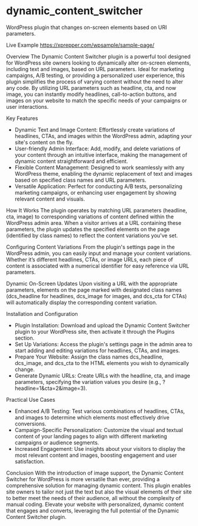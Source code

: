 # dynamic_content_switcher
WordPress plugin that changes on-screen elements based on URI parameters.

Live Example
https://xprepper.com/wpsample/sample-page/

Overview
The Dynamic Content Switcher plugin is a powerful tool designed for WordPress site owners looking to dynamically alter on-screen elements, including text and images, based on URL parameters. Ideal for marketing campaigns, A/B testing, or providing a personalized user experience, this plugin simplifies the process of varying content without the need to alter any code. By utilizing URL parameters such as headline, cta, and now image, you can instantly modify headlines, call-to-action buttons, and images on your website to match the specific needs of your campaigns or user interactions.

Key Features
* Dynamic Text and Image Content: Effortlessly create variations of headlines, CTAs, and images within the WordPress admin, adapting your site's content on the fly.
* User-friendly Admin Interface: Add, modify, and delete variations of your content through an intuitive interface, making the management of dynamic content straightforward and efficient.
* Flexible Content Management: Designed to work seamlessly with any WordPress theme, enabling the dynamic replacement of text and images based on specified class names and URL parameters.
* Versatile Application: Perfect for conducting A/B tests, personalizing marketing campaigns, or enhancing user engagement by showing relevant content and visuals.

How It Works
The plugin operates by matching URL parameters (headline, cta, image) to corresponding variations of content defined within the WordPress admin area. When a visitor arrives at a URL containing these parameters, the plugin updates the specified elements on the page (identified by class names) to reflect the content variations you've set.

Configuring Content Variations
From the plugin's settings page in the WordPress admin, you can easily input and manage your content variations. Whether it’s different headlines, CTAs, or image URLs, each piece of content is associated with a numerical identifier for easy reference via URL parameters.

Dynamic On-Screen Updates
Upon visiting a URL with the appropriate parameters, elements on the page marked with designated class names (dcs_headline for headlines, dcs_image for images, and dcs_cta for CTAs) will automatically display the corresponding content variation.

Installation and Configuration
* Plugin Installation: Download and upload the Dynamic Content Switcher plugin to your WordPress site, then activate it through the Plugins section.
* Set Up Variations: Access the plugin's settings page in the admin area to start adding and editing variations for headlines, CTAs, and images.
* Prepare Your Website: Assign the class names dcs_headline, dcs_image, and dcs_cta to the HTML elements you wish to dynamically change.
* Generate Dynamic URLs: Create URLs with the headline, cta, and image parameters, specifying the variation values you desire (e.g., ?headline=1&cta=2&image=3).

Practical Use Cases
* Enhanced A/B Testing: Test various combinations of headlines, CTAs, and images to determine which elements most effectively drive conversions.
* Campaign-Specific Personalization: Customize the visual and textual content of your landing pages to align with different marketing campaigns or audience segments.
* Increased Engagement: Use insights about your visitors to display the most relevant content and images, boosting engagement and user satisfaction.

Conclusion
With the introduction of image support, the Dynamic Content Switcher for WordPress is more versatile than ever, providing a comprehensive solution for managing dynamic content. This plugin enables site owners to tailor not just the text but also the visual elements of their site to better meet the needs of their audience, all without the complexity of manual coding. Elevate your website with personalized, dynamic content that engages and converts, leveraging the full potential of the Dynamic Content Switcher plugin.
